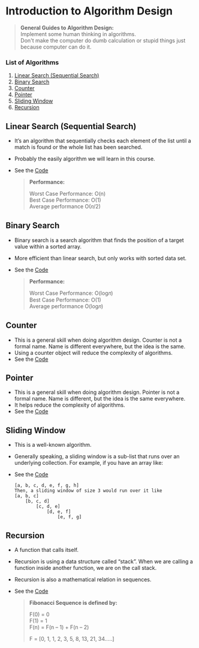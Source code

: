 # Introduction to Algorithm Design

> **General Guides to Algorithm Design:**  
> Implement some human thinking in algorithms.  
> Don't make the computer do dumb calculation or stupid things just because computer can do it.

### List of Algorithms

1. [Linear Search (Sequential Search)](#linear-search-sequential-search)
2. [Binary Search](#binary-search)
3. [Counter](#counter)
4. [Pointer](#pointer)
5. [Sliding Window](#sliding-window)
6. [Recursion](#recursion)

## Linear Search (Sequential Search)

- It’s an algorithm that sequentially checks each element of the list until a match is found or the whole list has been searched.
- Probably the easily algorithm we will learn in this course.
- See the [Code](/Introduction%20to%20Algorithm%20Design/0_Linear%20Search/app.js)

  > **Performance:**
  >
  > Worst Case Performance: O(n)  
  > Best Case Performance: O(1)  
  > Average performance O(𝑛/2)

## Binary Search

- Binary search is a search algorithm that finds the position of a target value within a sorted array.
- More efficient than linear search, but only works with sorted data set.
- See the [Code](/Introduction%20to%20Algorithm%20Design/2_Binary%20Search/app.js)

  > **Performance:**
  >
  > Worst Case Performance: O(log⁡𝑛)  
  > Best Case Performance: O(1)  
  > Average performance O(log⁡𝑛)

## Counter

- This is a general skill when doing algorithm design. Counter is not a formal name. Name is different everywhere, but the idea is the same.
- Using a counter object will reduce the complexity of algorithms.
- See the [Code](/Introduction%20to%20Algorithm%20Design/3_Counter)

## Pointer

- This is a general skill when doing algorithm design. Pointer is not a formal name. Name is different, but the idea is the same everywhere.
- It helps reduce the complexity of algorithms.
- See the [Code](/Introduction%20to%20Algorithm%20Design/4_Pointer)

## Sliding Window

- This is a well-known algorithm.
- Generally speaking, a sliding window is a sub-list that runs over an underlying collection. For example, if you have an array like:
- See the [Code](/Introduction%20to%20Algorithm%20Design/5_Sliding%20Window/app.js)

  ```
  [a, b, c, d, e, f, g, h]
  Then, a sliding window of size 3 would run over it like
  [a, b, c]
      [b, c, d]
          [c, d, e]
              [d, e, f]
                  [e, f, g]
  ```

## Recursion

- A function that calls itself.
- Recursion is using a data structure called “stack”. When we are calling a function inside another function, we are on the call stack.
- Recursion is also a mathematical relation in sequences.
- See the [Code](/Introduction%20to%20Algorithm%20Design/6_Recursion)

  > **Fibonacci Sequence is defined by:**
  >
  > F(0) = 0  
  > F(1) = 1  
  > F(n) = F(n – 1) + F(n – 2)
  >
  > F = [0, 1, 1, 2, 3, 5, 8, 13, 21, 34.....]
